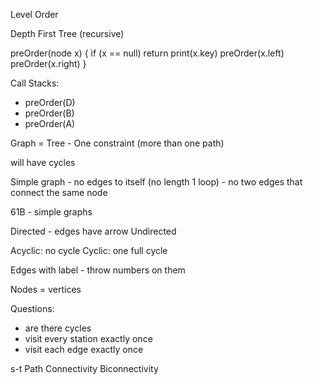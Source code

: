 Level Order

Depth First Tree (recursive)

preOrder(node x) {
    if (x == null) return
    print(x.key)
    preOrder(x.left)
    preOrder(x.right)
}

Call Stacks:
- preOrder(D)
- preOrder(B)
- preOrder(A)



Graph = Tree - One constraint (more than one path)

will have cycles

Simple graph - no edges to itself (no length 1 loop)
             - no two edges that connect the same node

61B - simple graphs

Directed - edges have arrow
Undirected

Acyclic: no cycle
Cyclic: one full cycle

Edges with label - throw numbers on them

Nodes = vertices


Questions:
- are there cycles
- visit every station exactly once
- visit each edge exactly once


s-t Path
Connectivity
Biconnectivity

